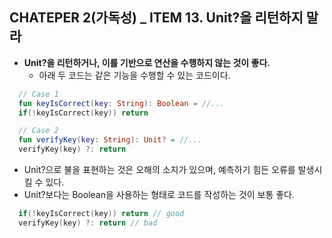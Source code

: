 ## CHATEPER 2(가독성) _ ITEM 13. Unit?을 리턴하지 말라

- **Unit?을 리턴하거나, 이를 기반으로 연산을 수행하지 않는 것이 좋다.** 
  - 아래 두 코드는 같은 기능을 수행할 수 있는 코드이다.
```kotlin
  // Case 1
  fun keyIsCorrect(key: String): Boolean = //...
  if(!keyIsCorrect(key)) return

  // Case 2
  fun verifyKey(key: String): Unit? = //...
  verifyKey(key) ?: return
```

  - Unit?으로 불을 표현하는 것은 오해의 소지가 있으며, 예측하기 힘든 오류를 발생시킬 수 있다.
  - Unit?보다는 Boolean을 사용하는 형태로 코드를 작성하는 것이 보통 좋다.
```kotlin
  if(!keyIsCorrect(key)) return // good
  verifyKey(key) ?: return // bad
```
